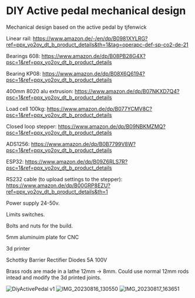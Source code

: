 # DIY Active pedal mechanical design
 Mechanical design based on the active pedal by tjfenwick

Linear rail: https://www.amazon.de/-/en/dp/B0981XYLRG?ref=ppx_yo2ov_dt_b_product_details&th=1&tag=operapc-def-sp-co2-de-21

Bearings 608: https://www.amazon.de/dp/B08PB28G4X?psc=1&ref=ppx_yo2ov_dt_b_product_details

Bearing KP08: https://www.amazon.de/dp/B08X6Q6194?psc=1&ref=ppx_yo2ov_dt_b_product_details

400mm 8020 alu extrusion: https://www.amazon.de/dp/B07NKXD7Q4?psc=1&ref=ppx_yo2ov_dt_b_product_details

Load cell 100kg: https://www.amazon.de/dp/B077YCMV8C?psc=1&ref=ppx_yo2ov_dt_b_product_details

Closed loop stepper: https://www.amazon.de/dp/B09NBKMZMQ?psc=1&ref=ppx_yo2ov_dt_b_product_details

ADS1256: https://www.amazon.de/dp/B0B7799V8W?psc=1&ref=ppx_yo2ov_dt_b_product_details

ESP32: https://www.amazon.de/dp/B09Z6RLS7R?psc=1&ref=ppx_yo2ov_dt_b_product_details

RS232 cable (to upload settings to the stepper): https://www.amazon.de/dp/B00GRP8EZU?ref=ppx_yo2ov_dt_b_product_details&th=1

Power supply 24-50v.

Limits switches.

Bolts and nuts for the build.

5mm aluminuim plate for CNC

3d printer

Schottky Barrier Rectifier Diodes 5A 100V

Brass rods are made in a lathe 12mm -> 8mm. Could use normal 12mm rods intead and modify the 3d printed joints.

![DiyActivePedal v1](https://github.com/Bjoes/DIY-Active-pedal-mechanical-design/assets/79850208/b313371c-9262-416d-a131-44fa269f9557)
![IMG_20230816_130550](https://github.com/Bjoes/DIY-Active-pedal-mechanical-design/assets/79850208/0bb7213a-97ee-4779-a56c-ea92cf6e65f3)
![IMG_20230817_163651](https://github.com/Bjoes/DIY-Active-pedal-mechanical-design/assets/79850208/d5477364-aacb-488e-863c-68562ebbf802)
